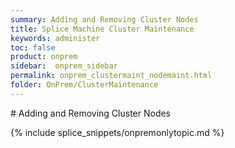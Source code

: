 ```yaml
---
summary: Adding and Removing Cluster Nodes
title: Splice Machine Cluster Maintenance
keywords: administer
toc: false
product: onprem
sidebar:  onprem_sidebar
permalink: onprem_clustermaint_nodemaint.html
folder: OnPrem/ClusterMaintenance
---
```

<section>
<div class="TopicContent" data-swiftype-index="true" markdown="1">
# Adding and Removing Cluster Nodes



{% include splice_snippets/onpremonlytopic.md %}


</div>
</section>
